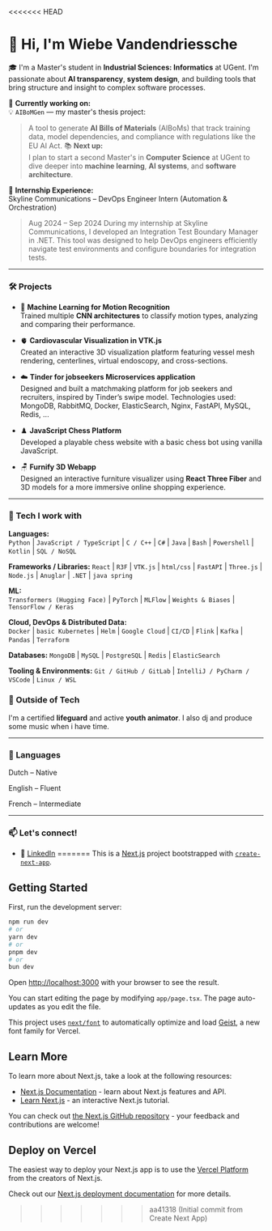 <<<<<<< HEAD
# 👋 Hi, I'm Wiebe Vandendriessche

🎓 I'm a Master's student in **Industrial Sciences: Informatics** at UGent. I'm passionate about **AI transparency**, **system design**, and building tools that bring structure and insight to complex software processes.

🚀 **Currently working on:**  
💡 `AIBoMGen` — my master's thesis project:  
> A tool to generate **AI Bills of Materials** (AIBoMs) that track training data, model dependencies, and compliance with regulations like the EU AI Act.
📚 **Next up:**  
I plan to start a second Master's in **Computer Science** at UGent to dive deeper into **machine learning**, **AI systems**, and **software architecture**.

👔 **Internship Experience:**  
Skyline Communications – DevOps Engineer Intern (Automation & Orchestration)
> Aug 2024 – Sep 2024
During my internship at Skyline Communications, I developed an Integration Test Boundary Manager in .NET. This tool was designed to help DevOps engineers efficiently navigate test environments and configure boundaries for integration tests.

---

### 🛠️ Projects

- 🧠 **Machine Learning for Motion Recognition**  
  Trained multiple **CNN architectures** to classify motion types, analyzing and comparing their performance.

- 🫀 **Cardiovascular Visualization in VTK.js**  
  Created an interactive 3D visualization platform featuring vessel mesh rendering, centerlines, virtual endoscopy, and cross-sections.

- ☁️ **Tinder for jobseekers Microservices application**  
  Designed and built a matchmaking platform for job seekers and recruiters, inspired by Tinder’s swipe model. Technologies used: MongoDB, RabbitMQ, Docker, ElasticSearch, Nginx, FastAPI, MySQL, Redis, ...

- ♟️ **JavaScript Chess Platform**  
  Developed a playable chess website with a basic chess bot using vanilla JavaScript.

- 🪑 **Furnify 3D Webapp**  
  Designed an interactive furniture visualizer using **React Three Fiber** and 3D models for a more immersive online shopping experience.

---

### 🔧 Tech I work with

**Languages:**  
`Python` | `JavaScript / TypeScript` | `C / C++` | `C#` | `Java` | `Bash` | `Powershell` | `Kotlin` | `SQL / NoSQL`

**Frameworks / Libraries:**
`React` | `R3F` | `VTK.js` | `html/css` | `FastAPI` | `Three.js` | `Node.js` | `Anuglar` | `.NET` | `java spring`

**ML:**  
`Transformers (Hugging Face)` | `PyTorch` | `MLFlow` | `Weights & Biases` | `TensorFlow / Keras`

**Cloud, DevOps & Distributed Data:**  
`Docker` | `basic Kubernetes` | `Helm` | `Google Cloud` | `CI/CD` | `Flink` | `Kafka` | `Pandas` | `Terraform`

**Databases:**
`MongoDB` | `MySQL` | `PostgreSQL` | `Redis` | `ElasticSearch`

**Tooling & Environments:**
`Git / GitHub / GitLab` | `IntelliJ / PyCharm / VSCode` | `Linux / WSL`

### 🌊 Outside of Tech

I'm a certified **lifeguard** and active **youth animator**.
I also dj and produce some music when i have time.

---
### 💬 Languages

Dutch – Native

English – Fluent

French – Intermediate

---

### 📫 Let's connect!
- 💼 [LinkedIn](https://www.linkedin.com/in/wiebe-vandendriessche/?locale=en_US)
=======
This is a [Next.js](https://nextjs.org) project bootstrapped with [`create-next-app`](https://nextjs.org/docs/app/api-reference/cli/create-next-app).

## Getting Started

First, run the development server:

```bash
npm run dev
# or
yarn dev
# or
pnpm dev
# or
bun dev
```

Open [http://localhost:3000](http://localhost:3000) with your browser to see the result.

You can start editing the page by modifying `app/page.tsx`. The page auto-updates as you edit the file.

This project uses [`next/font`](https://nextjs.org/docs/app/building-your-application/optimizing/fonts) to automatically optimize and load [Geist](https://vercel.com/font), a new font family for Vercel.

## Learn More

To learn more about Next.js, take a look at the following resources:

- [Next.js Documentation](https://nextjs.org/docs) - learn about Next.js features and API.
- [Learn Next.js](https://nextjs.org/learn) - an interactive Next.js tutorial.

You can check out [the Next.js GitHub repository](https://github.com/vercel/next.js) - your feedback and contributions are welcome!

## Deploy on Vercel

The easiest way to deploy your Next.js app is to use the [Vercel Platform](https://vercel.com/new?utm_medium=default-template&filter=next.js&utm_source=create-next-app&utm_campaign=create-next-app-readme) from the creators of Next.js.

Check out our [Next.js deployment documentation](https://nextjs.org/docs/app/building-your-application/deploying) for more details.
>>>>>>> aa41318 (Initial commit from Create Next App)
